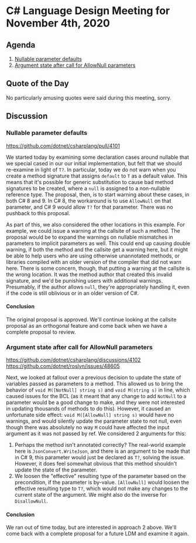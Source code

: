 # C# Language Design Meeting for November 4th, 2020

## Agenda

1. [Nullable parameter defaults](#nullable-parameter-defaults)
2. [Argument state after call for AllowNull parameters](#argument-state-after-call-for-allownull-parameters)

## Quote of the Day

No particularly amusing quotes were said during this meeting, sorry.

## Discussion

### Nullable parameter defaults

https://github.com/dotnet/csharplang/pull/4101

We started today by examining some declaration cases around nullable that we special cased in our our initial implementation, but
felt that we should re-examine in light of `T?`. In particular, today we do not warn when you create a method signature that assigns
`default` to `T` as a default value. This means that it's possible for generic substitution to cause bad method signatures to be
created, where a `null` is assigned to a non-nullable reference type. The proposal, then, is to start warning about these cases, in
both C# 8 and 9. In C# 8, the workaround is to use `AllowNull` on that parameter, and C# 9 would allow `T?` for that parameter. There
was no pushback to this proposal.

As part of this, we also considered the other locations in this example. For example, we could issue a warning at the callsite of such
a method. The proposal would be to expand the warnings on nullable mismatches in parameters to implicit parameters as well. This could
end up causing double warning, if both the method and the callsite get a warning here, but it might be able to help users who are using
otherwise unannotated methods, or libraries compiled with an older version of the compiler that did not warn here. There is some
concern, though, that putting a warning at the callsite is the wrong location. It was the method author that created this invalid
signature, and we'd be punishing users with additional warnings. Presumably, if the author allows `null`, they're appropriately
handling it, even if the code is still oblivious or in an older version of C#.

#### Conclusion

The original proposal is approved. We'll continue looking at the callsite proposal as an orthogonal feature and come back when we have
a complete proposal to review.

### Argument state after call for AllowNull parameters

https://github.com/dotnet/csharplang/discussions/4102
https://github.com/dotnet/roslyn/issues/48605

Next, we looked at fallout over a previous decision to update the state of variables passed as parameters to a method. This allowed us
to bring the behavior of `void M([NotNull] string s)` and `void M(string s)` in line, which caused issues for the BCL (as it meant
that any change to add `NotNull` to a parameter would be a good change to make, and they were not interested in updating thousands of
methods to do this). However, it caused an unfortunate side effect: `void M([AllowNull] string s)` would have no warnings, and would
silently update the parameter state to not null, even though there was absolutely no way `M` could have affected the input argument as
it was not passed by ref. We considered 2 arguments for this:

1. Perhaps the method isn't annotated correctly? The real-world example here is `JsonConvert.WriteJson`, and there is an argument to be
made that in C# 9, this parameter would just be declared as `T?`, solving the issue. However, it does feel somewhat obvious that this
method shouldn't update the state of the parameter.
2. We loosen the "effective" resulting type of the parameter based on the precondition, if the parameter is by-value. `[AllowNull]` would
loosen the effective resulting type to `T?`, which would not make any changes to the current state of the argument. We might also do the
inverse for `DisallowNull`.

#### Conclusion

We ran out of time today, but are interested in approach 2 above. We'll come back with a complete proposal for a future LDM and examine it
again.
